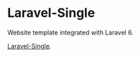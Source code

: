 # Laravel-Single
Website template integrated with Laravel 6.

[Laravel-Single](hhttps://www.youtube.com/watch?v=_VtMei_VOps).
